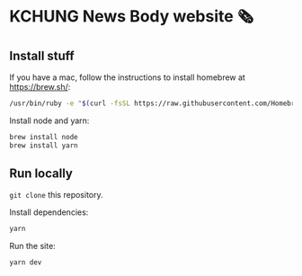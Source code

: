 # KCHUNG News Body website 🗞

## Install stuff

If you have a mac, follow the instructions to install homebrew at https://brew.sh/:
```bash
/usr/bin/ruby -e "$(curl -fsSL https://raw.githubusercontent.com/Homebrew/install/master/install)"
```

Install node and yarn:
```bash
brew install node
brew install yarn
```

## Run locally

`git clone` this repository.

Install dependencies:
```bash
yarn
```

Run the site:
```bash
yarn dev
```
